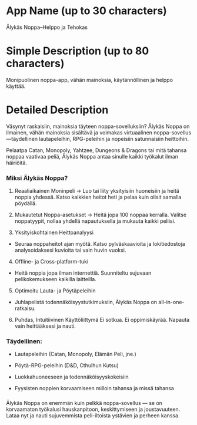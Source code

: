 # App Name (up to 30 characters)
Älykäs Noppa–Helppo ja Tehokas

# Simple Description (up to 80 characters)
Monipuolinen noppa-app, vähän mainoksia, käytännöllinen ja helppo käyttää.

# Detailed Description

Väsynyt raskaisiin, mainoksia täyteen noppa-sovelluksiin?
Älykäs Noppa on ilmainen, vähän mainoksia sisältävä ja voimakas virtuaalinen noppa-sovellus—täydellinen lautapeleihin, RPG-peleihin ja nopeisiin satunnaisiin heittoihin.

Pelaatpa Catan, Monopoly, Yahtzee, Dungeons & Dragons tai mitä tahansa noppaa vaativaa peliä, Älykäs Noppa antaa sinulle kaikki työkalut ilman häiriöitä.

### Miksi Älykäs Noppa?
1. Reaaliaikainen Moninpeli
-> Luo tai liity yksityisiin huoneisiin ja heitä noppia yhdessä. Katso kaikkien heitot heti ja pelaa kuin olisit samalla pöydällä.

2. Mukautetut Noppa-asetukset
-> Heitä jopa 100 noppaa kerralla. Valitse noppatyypit, nollaa yhdellä napautuksella ja mukauta kaikki peliisi.

3. Yksityiskohtainen Heittoanalyysi
- Seuraa noppaheitot ajan myötä. Katso pylväskaavioita ja lokitiedostoja analysoidaksesi kuvioita tai vain huvin vuoksi.

4. Offline- ja Cross-platform-tuki
- Heitä noppia jopa ilman internettiä. Suunniteltu sujuvaan pelikokemukseen kaikilla laitteilla.

5. Optimoitu Lauta- ja Pöytäpeleihin
- Juhlapelistä todennäköisyystutkimuksiin, Älykäs Noppa on all-in-one-ratkaisu.

6. Puhdas, Intuitiivinen Käyttöliittymä
Ei sotkua. Ei oppimiskäyrää. Napauta vain heittääksesi ja nauti.

### Täydellinen:
- Lautapeleihin (Catan, Monopoly, Elämän Peli, jne.)

- Pöytä-RPG-peleihin (D&D, Cthulhun Kutsu)

- Luokkahuoneeseen ja todennäköisyyskokeisiin

- Fyysisten noppien korvaamiseen milloin tahansa ja missä tahansa

###
Älykäs Noppa on enemmän kuin pelkkä noppa-sovellus — se on korvaamaton työkalusi hauskanpitoon, keskittymiseen ja joustavuuteen.
Lataa nyt ja nauti sujuvemmista peli-iltoista ystävien ja perheen kanssa. 